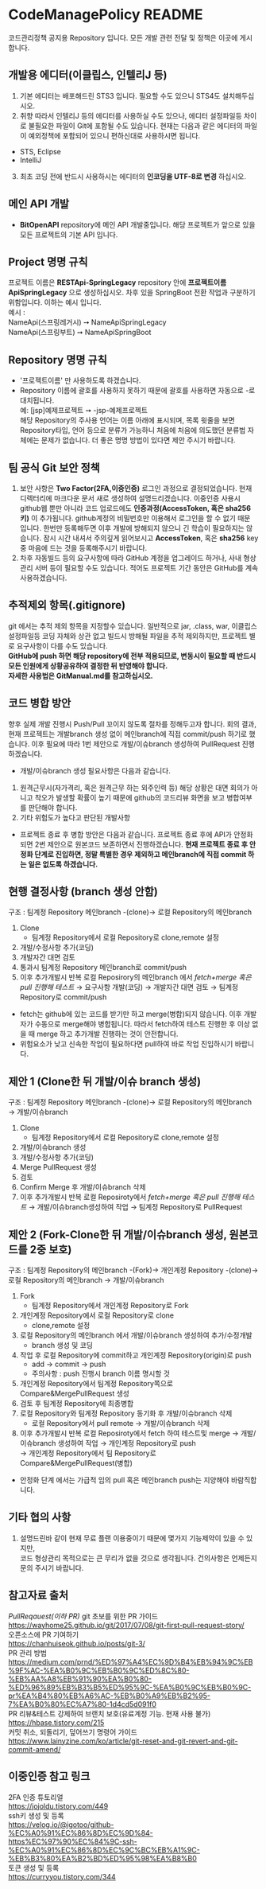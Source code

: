 # CodeManagePolicy README
코드관리정책 공지용 Repository 입니다. 모든 개발 관련 전달 및 정책은 이곳에 게시합니다.

## 개발용 에디터(이클립스, 인텔리J 등)
1. 기본 에디터는 배포해드린 STS3 입니다. 필요할 수도 있으니 STS4도 설치해두십시오.
2. 취향 따라서 인텔리J 등의 에디터를 사용하실 수도 있으나, 에디터 설정파일등 차이로 불필요한 파일이 Git에 포함될 수도 있습니다. 현재는 다음과 같은 에디터의 파일이 예외정책에 포함되어 있으니 편하신대로 사용하시면 됩니다.
* STS, Eclipse
* IntelliJ 
3. 최초 코딩 전에 반드시 사용하시는 에디터의 __인코딩을 UTF-8로 변경__ 하십시오.

## 메인 API 개발
* __BitOpenAPI__ repository에 메인 API 개발중입니다. 해당 프로젝트가 앞으로 있을 모든 프로젝트의 기본 API 입니다.   

## Project 명명 규칙
프로젝트 이름은 __RESTApi-SpringLegacy__ repository 안에 __프로젝트이름ApiSpringLegacy__ 으로 생성하십시오. 차후 있을 SpringBoot 전환 작업과 구분하기 위함입니다. 이하는 예시 입니다.   
예시 :   
NameApi(스프링레거시) ➙ NameApiSpringLegacy   
NameApi(스프링부트) ➙ NameApiSpringBoot   

## Repository 명명 규칙
* '프로젝트이름' 만 사용하도록 하겠습니다.   
* Repository 이름에 괄호를 사용하지 못하기 때문에 괄호를 사용하면 자동으로 -로 대치됩니다.   
예: [jsp]예제프로젝트 ➙ -jsp-예제프로젝트   
해당 Repository의 주사용 언어는 이름 아래에 표시되며, 목록 윗줄을 보면 Repository타입, 언어 등으로 분류가 가능하니 처음에 처음에 의도했던 분류법 자체에는 문제가 없습니다. 더 좋은 명명 방법이 있다면 제안 주시기 바랍니다.   

## 팀 공식 Git 보안 정책
1. 보안 사항은 __Two Factor(2FA,이중인증)__ 로그인 과정으로 결정되었습니다.
   현재 디렉터리에 마크다운 문서 새로 생성하여 설명드리겠습니다.
   이중인증 사용시 github웹 뿐만 아니라 코드 업로드에도 __인증과정(AccessToken, 혹은 sha256 키)__ 이 추가됩니다.
   github계정의 비밀번호만 이용해서 로그인을 할 수 없기 때문 입니다.
   한번만 등록해두면 이후 개발에 방해되지 않으니 긴 학습이 필요하지는 않습니다.
   잠시 시간 내셔서 주의깊게 읽어보시고 __AccessToken__, 혹은 __sha256__ key중 마음에 드는 것을 등록해주시기 바랍니다.
2. 차후 자동빌드 등의 요구사항에 따라 GitHub 계정을 업그레이드 하거나, 사내 형상관리 서버 등이 필요할 수도 있습니다. 적어도 프로젝트 기간 동안은 GitHub를 계속 사용하겠습니다.

## 추적제외 항목(.gitignore)
git 에서는 추적 제외 항목을 지정할수 있습니다. 일반적으로 jar, .class, war, 이클립스 설정파일등 코딩 자체와 상관 없고 빌드시 방해될 파일을 추적 제외하지만, 프로젝트 별로 요구사항이 다를 수도 있습니다.   
__GitHub에 push 하면 해당 repository에 전부 적용되므로, 변동시이 필요할 때 반드시 모든 인원에게 상황공유하여 결정한 뒤 반영해야 합니다.__   
__자세한 사용법은 GitManual.md를 참고하십시오.__

## 코드 병합 방안
향후 실제 개발 진행시 Push/Pull 꼬이지 않도록 절차를 정해두고자 합니다. 회의 결과, 현재 프로젝트는 개발branch 생성 없이 메인branch에 직접 commit/push 하기로 했습니다. 이후 필요에 따라 1번 제안으로 개발/이슈branch 생성하여 PullRequest 진행하겠습니다.   

* 개발/이슈branch 생성 필요사항은 다음과 같습니다.
1. 원격근무시(자가격리, 혹은 원격근무 하는 외주인력 등)
   해당 상황은 대면 회의가 아니고 착오가 발생할 확률이 높기 때문에 github의 코드리뷰 화면을 보고 병합여부를 판단해야 합니다.
2. 기타 위험도가 높다고 판단된 개발사항

* 프로젝트 종료 후 병합 방안은 다음과 같습니다.
프로젝트 종료 후에 API가 안정화 되면 2번 제안으로 원본코드 보존하면서 진행하겠습니다.
__현재 프로젝트 종료 후 안정화 단계로 진입하면, 정말 특별한 경우 제외하고 메인branch에 직접 commit 하는 일은 없도록 하겠습니다.__   

## 현행 결정사항 (branch 생성 안함)
구조 : 팀계정 Repository 메인branch -(clone)→ 로컬 Repository의 메인branch
1. Clone
   - 팀계정 Repository에서 로컬 Repository로 clone,remote 설정
2. 개발/수정사항 추가(코딩)
3. 개발자간 대면 검토
4. 통과시 팀계정 Repository 메인branch로 commit/push
5. 이후 추가개발시 반복
   로컬 Reposirory의 메인branch 에서 _fetch+merge 혹은 pull 진행해 테스트_ → 요구사항 개발(코딩) → 개발자간 대면 검토 → 팀계정 Repository로 commit/push
* fetch는 github에 있는 코드를 받기만 하고 merge(병합)되지 않습니다. 이후 개발자가 수동으로 merge해야 병합됩니다.
  따라서 fetch하여 테스트 진행한 후 이상 없을 때 merge 하고 추가개발 진행하는 것이 안전합니다.
* 위험요소가 낮고 신속한 작업이 필요하다면 pull하여 바로 작업 진입하시기 바랍니다.

## 제안 1 (Clone한 뒤 개발/이슈 branch 생성)
구조 : 팀계정 Repository 메인branch -(clone)→ 로컬 Repository의 메인branch → 개발/이슈branch
1. Clone
   - 팀계정 Repository에서 로컬 Repository로 clone,remote 설정
2. 개발/이슈branch 생성
3. 개발/수정사항 추가(코딩)
4. Merge PullRequest 생성
5. 검토
6. Confirm Merge 후 개발/이슈branch 삭제
7. 이후 추가개발시 반복
   로컬 Reposiroty에서 _fetch+merge 혹은 pull 진행해 테스트_ → 개발/이슈branch생성하여 작업 → 팀계정 Repository로 PullRequest

## 제안 2 (Fork-Clone한 뒤 개발/이슈branch 생성, 원본코드를 2중 보호)
구조 : 팀계정 Repository의 메인branch -(Fork)→ 개인계정 Repository -(clone)→ 로컬 Repository의 메인branch → 개발/이슈branch
1. Fork
   - 팀계정 Repository에서 개인계정 Repository로 Fork
2. 개인계정 Repository에서 로컬 Repository로 clone  
   - clone,remote 설정
3. 로컬 Repository의 메인branch 에서 개발/이슈branch 생성하여 추가/수정개발
   - branch 생성 및 코딩
4. 작업 후 로컬 Repository에 commit하고 개인계정 Repository(origin)로 push
   - add → commit → push
   - 주의사항 : push 진행시 branch 이름 명시할 것
5. 개인계정 Repository에서 팀계정 Repository쪽으로 Compare&MergePullRequest 생성
6. 검토 후 팀계정 Repository에 최종병합
7. 로컬 Repository와 팀계정 Repository 동기화 후 개발/이슈branch 삭제
   - 로컬 Repository에서 pull remote → 개발/이슈branch 삭제
8. 이후 추가개발시 반복
   로컬 Reposiroty에서 fetch 하여 테스트및 merge → 개발/이슈branch 생성하여 작업 → 개인계정 Repository로 push   
   → 개인계정 Repository에서 팀 Repository로 Compare&MergePullRequest(병합)
* 안정화 단계 에서는 가급적 임의 pull 혹은 메인branch push는 지양해야 바람직합니다.

## 기타 협의 사항
1. 설명드린바 같이 현재 무료 플랜 이용중이기 때문에 몇가지 기능제약이 있을 수 있지만,   
   코드 형상관리 목적으로는 큰 무리가 없을 것으로 생각됩니다. 건의사항은 언제든지 문의 주시기 바랍니다.

## 참고자료 출처
_PullReqauest(이하 PR)_
git 초보를 위한 PR 가이드   
https://wayhome25.github.io/git/2017/07/08/git-first-pull-request-story/   
오픈소스에 PR 기여하기   
https://chanhuiseok.github.io/posts/git-3/   
PR 관리 방법   
https://medium.com/prnd/%ED%97%A4%EC%9D%B4%EB%94%9C%EB%9F%AC-%EA%B0%9C%EB%B0%9C%ED%8C%80-%EB%AA%A8%EB%91%90%EA%B0%80-%ED%96%89%EB%B3%B5%ED%95%9C-%EA%B0%9C%EB%B0%9C-pr%EA%B4%80%EB%A6%AC-%EB%B0%A9%EB%B2%95-7%EA%B0%80%EC%A7%80-1d4cd5d091f0   
PR 리뷰&테스트 강제하여 브랜치 보호(유료계정 기능. 현재 사용 불가)   
https://hbase.tistory.com/215   
커밋 취소, 되돌리기, 덮어쓰기 명령어 가이드   
https://www.lainyzine.com/ko/article/git-reset-and-git-revert-and-git-commit-amend/   

## 이중인증 참고 링크
2FA 인증 튜토리얼   
https://jojoldu.tistory.com/449   
ssh키 생성 및 등록   
https://velog.io/@igotoo/github-%EC%A0%91%EC%86%8D%EC%9D%84-https%EC%97%90%EC%84%9C-ssh-%EC%A0%91%EC%86%8D%EC%9C%BC%EB%A1%9C-%EB%B3%80%EA%B2%BD%ED%95%98%EA%B8%B0   
토큰 생성 및 등록   
https://curryyou.tistory.com/344
